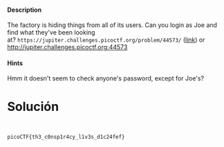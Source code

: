 #### Description

The factory is hiding things from all of its users. Can you login as Joe and find what they've been looking at? `https://jupiter.challenges.picoctf.org/problem/44573/` ([link](https://jupiter.challenges.picoctf.org/problem/44573/)) or http://jupiter.challenges.picoctf.org:44573

#### Hints 

Hmm it doesn't seem to check anyone's password, except for Joe's?

# Solución 

```


picoCTF{th3_c0nsp1r4cy_l1v3s_d1c24fef}


```